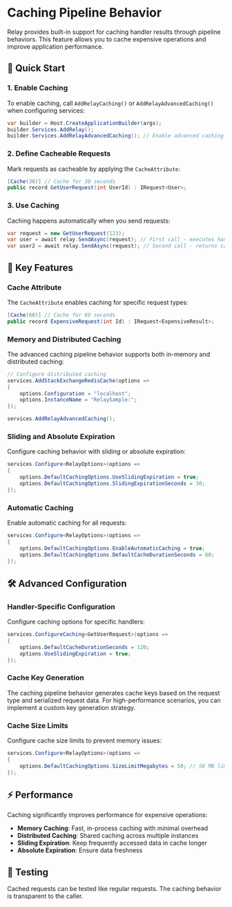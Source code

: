 # Caching Pipeline Behavior

Relay provides built-in support for caching handler results through pipeline behaviors. This feature allows you to cache expensive operations and improve application performance.

## 🚀 Quick Start

### 1. Enable Caching

To enable caching, call `AddRelayCaching()` or `AddRelayAdvancedCaching()` when configuring services:

```csharp
var builder = Host.CreateApplicationBuilder(args);
builder.Services.AddRelay();
builder.Services.AddRelayAdvancedCaching(); // Enable advanced caching
```

### 2. Define Cacheable Requests

Mark requests as cacheable by applying the `CacheAttribute`:

```csharp
[Cache(30)] // Cache for 30 seconds
public record GetUserRequest(int UserId) : IRequest<User>;
```

### 3. Use Caching

Caching happens automatically when you send requests:

```csharp
var request = new GetUserRequest(123);
var user = await relay.SendAsync(request); // First call - executes handler
var user2 = await relay.SendAsync(request); // Second call - returns cached result
```

## 🎯 Key Features

### Cache Attribute

The `CacheAttribute` enables caching for specific request types:

```csharp
[Cache(60)] // Cache for 60 seconds
public record ExpensiveRequest(int Id) : IRequest<ExpensiveResult>;
```

### Memory and Distributed Caching

The advanced caching pipeline behavior supports both in-memory and distributed caching:

```csharp
// Configure distributed caching
services.AddStackExchangeRedisCache(options =>
{
    options.Configuration = "localhost";
    options.InstanceName = "RelaySample:";
});

services.AddRelayAdvancedCaching();
```

### Sliding and Absolute Expiration

Configure caching behavior with sliding or absolute expiration:

```csharp
services.Configure<RelayOptions>(options =>
{
    options.DefaultCachingOptions.UseSlidingExpiration = true;
    options.DefaultCachingOptions.SlidingExpirationSeconds = 30;
});
```

### Automatic Caching

Enable automatic caching for all requests:

```csharp
services.Configure<RelayOptions>(options =>
{
    options.DefaultCachingOptions.EnableAutomaticCaching = true;
    options.DefaultCachingOptions.DefaultCacheDurationSeconds = 60;
});
```

## 🛠️ Advanced Configuration

### Handler-Specific Configuration

Configure caching options for specific handlers:

```csharp
services.ConfigureCaching<GetUserRequest>(options =>
{
    options.DefaultCacheDurationSeconds = 120;
    options.UseSlidingExpiration = true;
});
```

### Cache Key Generation

The caching pipeline behavior generates cache keys based on the request type and serialized request data. For high-performance scenarios, you can implement a custom key generation strategy.

### Cache Size Limits

Configure cache size limits to prevent memory issues:

```csharp
services.Configure<RelayOptions>(options =>
{
    options.DefaultCachingOptions.SizeLimitMegabytes = 50; // 50 MB limit
});
```

## ⚡ Performance

Caching significantly improves performance for expensive operations:

- **Memory Caching**: Fast, in-process caching with minimal overhead
- **Distributed Caching**: Shared caching across multiple instances
- **Sliding Expiration**: Keep frequently accessed data in cache longer
- **Absolute Expiration**: Ensure data freshness

## 🧪 Testing

Cached requests can be tested like regular requests. The caching behavior is transparent to the caller.